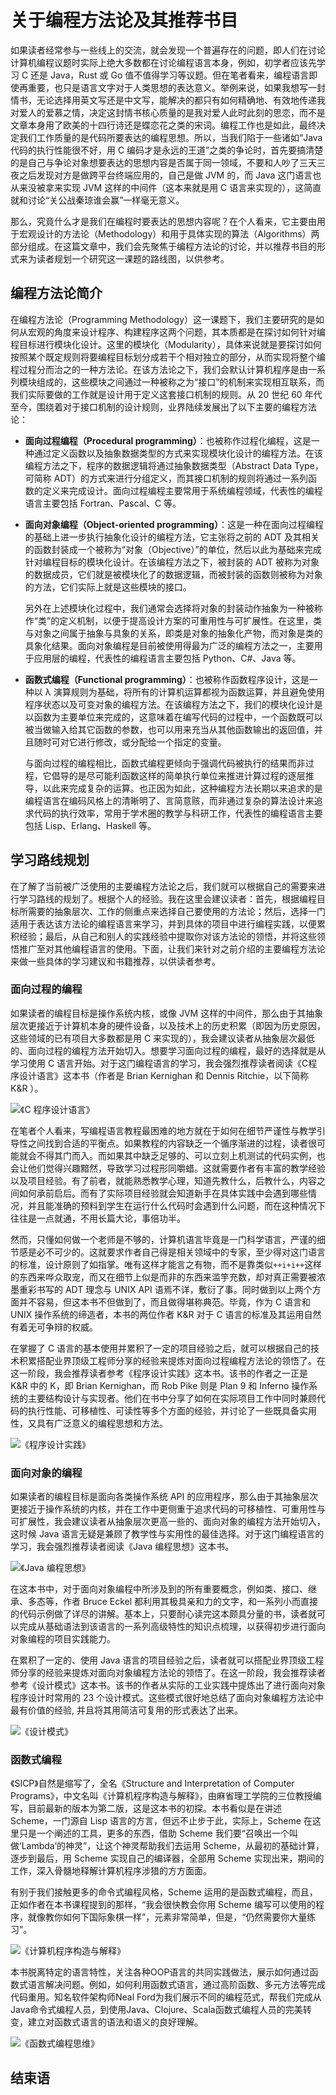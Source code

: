 # 关于编程方法论及其推荐书目

如果读者经常参与一些线上的交流，就会发现一个普遍存在的问题，即人们在讨论计算机编程议题时实际上绝大多数都在讨论编程语言本身，例如，初学者应该先学习 C 还是 Java，Rust 或 Go 值不值得学习等议题。但在笔者看来，编程语言即使再重要，也只是语言文字对于人类思想的表达意义。举例来说，如果我想写一封情书，无论选择用英文写还是中文写，能解决的都只有如何精确地、有效地传递我对爱人的爱慕之情，决定这封情书核心质量的是我对爱人此时此刻的思恋，而不是文章本身用了欧美的十四行诗还是蝶恋花之类的宋词。编程工作也是如此，最终决定我们工作质量的是代码所要表达的编程思想。所以，当我们陷于一些诸如“Java 代码的执行性能很不好，用 C 编码才是永远的王道”之类的争论时，首先要搞清楚的是自己与争论对象想要表达的思想内容是否属于同一领域，不要和人吵了三天三夜之后发现对方是做跨平台终端应用的，自己是做 JVM 的，而 Java 这门语言也从来没被拿来实现 JVM 这样的中间件（这本来就是用 C 语言来实现的），这简直就和讨论“关公战秦琼谁会赢”一样毫无意义。

那么，究竟什么才是我们在编程时要表达的思想内容呢？在个人看来，它主要由用于宏观设计的方法论（Methodology）和用于具体实现的算法（Algorithms）两部分组成。在这篇文章中，我们会先聚焦于编程方法论的讨论，并以推荐书目的形式来为读者规划一个研究这一课题的路线图，以供参考。

## 编程方法论简介

在编程方法论（Programming Methodology）这一课题下，我们主要研究的是如何从宏观的角度来设计程序、构建程序这两个问题，其本质都是在探讨如何针对编程目标进行模块化设计。这里的模块化（Modularity），具体来说就是要探讨如何按照某个既定规则将要编程目标划分成若干个相对独立的部分，从而实现将整个编程过程分而治之的一种方法论。在该方法论之下，我们会默认计算机程序是由一系列模块组成的，这些模块之间通过一种被称之为“接口”的机制来实现相互联系，而我们实际要做的工作就是设计用于定义这套接口机制的规则。从 20 世纪 60 年代至今，围绕着对于接口机制的设计规则，业界陆续发展出了以下主要的编程方法论：

- **面向过程编程（Procedural programming）**：也被称作过程化编程，这是一种通过定义函数以及抽象数据类型的方式来实现模块化设计的编程方法。在该编程方法之下，程序的数据逻辑将通过抽象数据类型（Abstract Data Type，可简称 ADT）的方式来进行分组定义，而其接口机制的规则将通过一系列函数的定义来完成设计。面向过程编程主要常用于系统编程领域，代表性的编程语言主要包括 Fortran、Pascal、C 等。

- **面向对象编程（Object-oriented programming）**：这是一种在面向过程编程的基础上进一步执行抽象化设计的编程方法，它主张将之前的 ADT 及其相关的函数封装成一个被称为“对象（Objective）”的单位，然后以此为基础来完成针对编程目标的模块化设计。在该编程方法之下，被封装的 ADT 被称为对象的数据成员，它们就是被模块化了的数据逻辑，而被封装的函数则被称为对象的方法，它们实际上就是这些模块的接口。

  另外在上述模块化过程中，我们通常会选择将对象的封装动作抽象为一种被称作“类”的定义机制，以便于提高设计方案的可重用性与可扩展性。在这里，类与对象之间属于抽象与具象的关系，即类是对象的抽象化产物，而对象是类的具象化结果。面向对象编程是目前被使用得最为广泛的编程方法之一，主要用于应用层的编程，代表性的编程语言主要包括 Python、C#、Java 等。

- **函数式编程（Functional programming）**：也被称作函数程序设计，这是一种以 λ 演算规则为基础，将所有的计算机运算都视为函数运算，并且避免使用程序状态以及可变对象的编程方法。在该编程方法之下，我们的模块化设计是以函数为主要单位来完成的，这意味着在编写代码的过程中，一个函数既可以被当做输入给其它函数的参数，也可以用来充当从其他函数输出的返回值，并且随时可对它进行修改，或分配给一个指定的变量。

  与面向过程的编程相比，函数式编程更倾向于强调代码被执行的结果而非过程，它倡导的是尽可能利函数这样的简单执行单位来推进计算过程的逐层推导，以此来完成复杂的运算。也正因为如此，这种编程方法长期以来追求的是编程语言在编码风格上的清晰明了、言简意赅，而非通过复杂的算法设计来追求代码的执行效率，常用于学术圈的教学与科研工作，代表性的编程语言主要包括 Lisp、Erlang、Haskell 等。

## 学习路线规划

在了解了当前被广泛使用的主要编程方法论之后，我们就可以根据自己的需要来进行学习路线的规划了。根据个人的经验。我在这里会建议读者：首先，根据编程目标所需要的抽象层次、工作的侧重点来选择自己要使用的方法论；然后，选择一门适用于表达该方法论的编程语言来学习，并到具体的项目中进行编程实践，以便累积经验；最后，从自己和别人的实践经验中提取你对该方法论的领悟，并将这些领悟推广至对其他编程语言的使用。下面，让我们来针对之前介绍的主要编程方法论来做一些具体的学习建议和书籍推荐，以供读者参考。

### 面向过程的编程

如果读者的编程目标是操作系统内核，或像 JVM 这样的中间件，那么由于其抽象层次更接近于计算机本身的硬件设备，以及技术上的历史积累（即因为历史原因，这些领域的已有项目大多数都是用 C 来实现的），我会建议读者从抽象层次最低的、面向过程的编程方法开始切入。想要学习面向过程的编程，最好的选择就是从学习使用 C 语言开始。对于这门编程语言的学习，我会强烈推荐读者阅读《C程序设计语言》这本书（作者是 Brian Kernighan 和 Dennis Ritchie，以下简称 K&R ）。

![《C 程序设计语言》](img/1-1.jpg)

在笔者个人看来，写编程语言教程最困难的地方就在于如何在细节严谨性与教学引导性之间找到合适的平衡点。如果教程的内容缺乏一个循序渐进的过程，读者很可能就会不得其门而入。而如果其中缺乏足够的、可以立刻上机测试的代码实例，也会让他们觉得兴趣黯然，导致学习过程形同嚼蜡。这就需要作者有丰富的教学经验以及项目经验。有了前者，就能熟悉教学心理，知道先教什么，后教什么，内容之间如何承前启后。而有了实际项目经验就会知道新手在具体实践中会遇到哪些情况，并且能准确的预料到学生在运行什么代码时会遇到什么问题，而在这种情况下往往是一点就通，不用长篇大论，事倍功半。

然而，只懂如何做一个老师是不够的，计算机语言毕竟是一门科学语言，严谨的细节感是必不可少的。这就要求作者自己得是相关领域中的专家，至少得对这门语言的标准，设计原则了如指掌。唯有这样才能言之有物，而不是靠类似`++i+i++`这样的东西来哗众取宠，而又在细节上似是而非的东西来滥竽充数，却对真正需要被浓墨重彩书写的 ADT 理念与 UNIX API 语焉不详，敷衍了事。同时做到以上两个方面并不容易，但这本书不但做到了，而且做得堪称典范。毕竟，作为 C 语言和 UNIX 操作系统的缔造者，本书的两位作者 K&R 对于 C 语言的标准及其运用自然有着无可争辩的权威。

在掌握了 C 语言的基本使用并累积了一定的项目经验之后，就可以根据自己的技术积累搭配业界顶级工程师分享的经验来提炼对面向过程编程方法论的领悟了。在这一阶段，我会推荐读者参考《程序设计实践》这本书。该书的作者之一正是 K&R 中的 K，即 Brian Kernighan，而 Rob Pike 则是 Plan 9 和 Inferno 操作系统的主要结构设计与实现者。他们在书中分享了如何在实际项目工作中同时兼顾代码的执行性能、可移植性、可读性等多个方面的经验，并讨论了一些既具备实用性，又具有广泛意义的编程思想和方法。

![《程序设计实践》](img/1-2.jpg)

### 面向对象的编程

如果读者的编程目标是面向各类操作系统 API 的应用程序，那么由于其抽象层次更接近于操作系统的内核，并在工作中更侧重于追求代码的可移植性、可重用性与可扩展性，我会建议读者从抽象层次更高一些的、面向对象的编程方法开始切入，这时候 Java 语言无疑是兼顾了教学性与实用性的最佳选择。对于这门编程语言的学习，我会强烈推荐读者阅读《Java 编程思想》这本书。

![《Java 编程思想》](img/1-3.jpg)

<!-- 以下为待整理的资料 -->

在这本书中，对于面向对象编程中所涉及到的所有重要概念，例如类、接口、继承、多态等，作者 Bruce Eckel 都利用其极具亲和力的文字，和一系列小而直接的代码示例做了详尽的讲解。基本上，只要耐心读完这本颇具分量的书，读者就可以完成从基础语法到该语言的一系列高级特性的知识点梳理，以获得初步进行面向对象编程的项目实践能力。

在累积了一定的、使用 Java 语言的项目经验之后，读者就可以搭配业界顶级工程师分享的经验来提炼对面向对象编程方法论的领悟了。在这一阶段，我会推荐读者参考《设计模式》这本书。该书的作者从实际的工业实践中提炼出了进行面向对象程序设计时常用的 23 个设计模式。这些模式很好地总结了面向对象编程方法论中最有价值的经验, 并且将其用简洁可复用的形式表达了出来。

![《设计模式》](img/1-4.jpg)

### 函数式编程

《SICP》自然是缩写了，全名《Structure and Interpretation of Computer Programs》，中文名叫《计算机程序构造与解释》，由麻省理工学院的三位教授编写，目前最新的版本为第二版，这是这本书的初探。本书看似是在讲述 Scheme，一门源自 Lisp 语言的方言，但远不止步于此，实际上，Scheme 在这里只是一个阐述的工具，更多的东西，借助 Scheme 我们要“召唤出一个叫做‘Lambda’的神灵”，让这个神灵帮助我们去运用 Scheme，从最初的基础计算，逐步到最后，用 Scheme 实现自己的编译器，全部用 Scheme 实现出来，期间的工作，深入骨髓地释解计算机程序涉猎的方方面面。

有别于我们接触更多的命令式编程风格，Scheme 运用的是函数式编程，而且，正如作者在本书课程提到的那样，“我会很快教会你用 Scheme 编写可以使用的程序，就像教你如何下国际象棋一样”，元素非常简单，但是，“仍然需要你大量练习”。

![《计算机程序构造与解释》](img/1-5.jpg)

本书脱离特定的语言特性，关注各种OOP语言的共同实践做法，展示如何通过函数式语言解决问题。例如，如何利用函数式语言，通过高阶函数、多元方法等完成代码重用。知名软件架构师Neal Ford为我们展示不同的编程范式，帮我们完成从Java命令式编程人员，到使用Java、Clojure、Scala函数式编程人员的完美转变，建立对函数式语言的语法和语义的良好理解。

![《函数式编程思维》](img/1-6.jpg)

## 结束语

